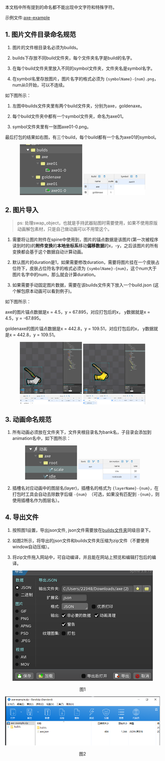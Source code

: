 本文档中所有提到的命名都不能出现中文字符和特殊字符。

示例文件:[axe-example](https://github.com/Jerry457/dont-starve-anim-tool-document/tree/main/docs/public/spine-anims/axe-example.zip)

## 1. 图片文件目录命名规范

1. 图片的文件根目录名必须为builds。

2. builds下存放不同build文件夹，每个文件夹名字是build的名字。<div id="1" style="display:none"> </div>

3. 在每个build文件夹里放入不同的symbol文件夹，文件夹名是symbol名字。

4. 在symbol名里存放图片，图片名字的格式必须为 `{symbolName}-{num}.png`，num从0开始，可以不连续。

如下图所示：
1. 左图中builds文件夹里有两个build文件夹，分别为axe，goldenaxe。

2. 每个build文件夹中都有一个symbol文件夹，命名为axe01。

3. symbol文件夹里有一张图axe01-0.png。

最后打包的结果如右图，有三个build，每个build都有一个名为axe01的symbol。

<p align="center">
    <img src="../../public/images/build-name-example.png"/>
    <img src="../../public/images/build-name-result.png" style="width:40%"/>
</p>

## 2. 图片导入

> ps: 处理swap_object，也就是手持武器贴图时需要使用，如果不使用原版动画解包素材，只是自己做动画可以不用管这个。

1. 需要将让图片附件在spine中使用到，图片的锚点数据是该图片(第一次被程序读到时的)的**附件变换**的**本地坐标系**移动**偏移数据**的x，-y，之后该图片的所有变换都会基于这个数据自动计算动画。

2. 默认图片的duration是1，如果需要修改duration，需要将图片挂在一个皮肤占位符下，皮肤占位符名字的格式必须为 `{symbolName}-{num}`，这个num大于图片名字中的num，那么就会计算duration。

3. 如果需要手动固定图片数据，需要在该builds文件夹下放入一个build.json (这个解包原本动画可以看到例子)。

如下图所示：

axe的图片锚点数据是x = 4.5，y = 67.895，对应打包后的x， y数据就是x = 4.5，y = -67.895。

goldenaxe的图片锚点数据是x = 442.8，y = 109.51，对应打包后的x， y数据就是x = 442.8，y = 109.51。

<p align="center">
    <img src="../../public/images/build-frame-example.png" style="width:40%"/>
    <img src="../../public/images/build-frame-example2.png" style="width:40%"/>
    <img src="../../public/images/build-frame-result.png" style="width:40%"/>
    <img src="../../public/images/build-frame-result2.png" style="width:40%"/>
</p>

## 3. 动画命名规范

1. 所有动画必须放在文件夹下，文件夹根目录名为bank名，子目录会添加到animation名中，如下图所示：

<p align="center">
    <img src="../../public/images/animation-name-example.png"/>
    <img src="../../public/images/animation-name-result.png" style="width:40%"/>
</p>

2. 插槽名对应动画中的图层名(layer)，插槽名的格式为 `{layerName}-{num}`，在打包时工具会自动去除数字后缀 `-{num} `（可选，如果没有匹配到 `-{num}`，则使用插槽名作为图层名）。

## 4. 导出文件

1. 按照图1设置，导出json文件, json文件需要放在[builds文件夹](#_1-图片文件目录命名规范)同级目录下。

2. 如图2所示，将导出的json文件和builds文件夹压缩为zip文件（不要使用window自动压缩）。

3. 将zip文件拖入网站中，可自动编译，并且能在网站上预览和编辑打包后的编译。

<p align="center">
    <img src="../../public/images/export-setting.png"/>
    <p align="center"> 图1 </p>
</p>

<p align="center">
    <img src="../../public/images/zip-example.png"/>
    <p align="center"> 图2 </p>
</p>
